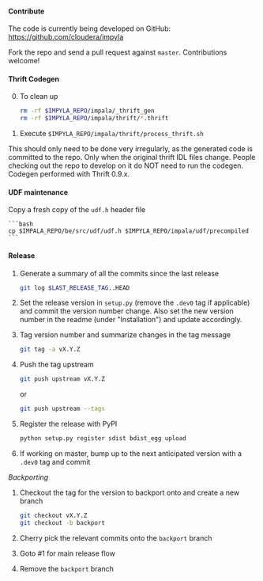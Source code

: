 [comment]: <> ( IBM Confidential )
[comment]: <> ( PID 5900-BAF )
[comment]: <> ( Copyright StreamSets Inc., an IBM Company 2024 )
#### Contribute

The code is currently being developed on GitHub: https://github.com/cloudera/impyla

Fork the repo and send a pull request against `master`.  Contributions welcome!


#### Thrift Codegen

0. To clean up

    ```bash
    rm -rf $IMPYLA_REPO/impala/_thrift_gen
    rm -rf $IMPYLA_REPO/impala/thrift/*.thrift
    ```

1. Execute `$IMPYLA_REPO/impala/thrift/process_thrift.sh`

This should only need to be done very irregularly, as the generated code is
committed to the repo.  Only when the original thrift IDL files change. People
checking out the repo to develop on it do NOT need to run the codegen.  Codegen
performed with Thrift 0.9.x.


#### UDF maintenance

Copy a fresh copy of the `udf.h` header file

    ```bash
    cp $IMPALA_REPO/be/src/udf/udf.h $IMPYLA_REPO/impala/udf/precompiled
    ```

#### Release

1. Generate a summary of all the commits since the last release

    ```bash
    git log $LAST_RELEASE_TAG..HEAD
    ```

2. Set the release version in `setup.py` (remove the `.dev0` tag if applicable)
and commit the version number change.  Also set the new version number in the
readme (under "Installation") and update accordingly.

3. Tag version number and summarize changes in the tag message

    ```bash
    git tag -a vX.Y.Z
    ```

4. Push the tag upstream

    ```bash
    git push upstream vX.Y.Z
    ```

    or

    ```bash
    git push upstream --tags
    ```

5. Register the release with PyPI

    ```bash
    python setup.py register sdist bdist_egg upload
    ```

6. If working on master, bump up to the next anticipated version with a `.dev0`
tag and commit


*Backporting*

1. Checkout the tag for the version to backport onto and create a new branch

    ```bash
    git checkout vX.Y.Z
    git checkout -b backport
    ```

2. Cherry pick the relevant commits onto the `backport` branch

3. Goto #1 for main release flow

4. Remove the `backport` branch
